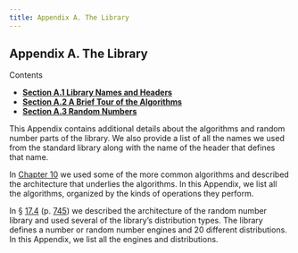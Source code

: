 ```yaml
---
title: Appendix A. The Library
---
```


<h2 id="filepos5411866">Appendix A. The Library</h2>
<p>Contents</p><ul><li><strong><a href="188-a.1._library_names_and_headers.html#filepos5413594">Section A.1 Library Names and Headers</a></strong></li><li><strong><a href="189-a.2._a_brief_tour_of_the_algorithms.html#filepos5414819">Section A.2 A Brief Tour of the Algorithms</a></strong></li><li><strong><a href="190-a.3._random_numbers.html#filepos5496561">Section A.3 Random Numbers</a></strong></li></ul>

<p>This Appendix contains additional details about the algorithms and random number parts of the library. We also provide a list of all the names we used from the standard library along with the name of the header that defines that name.</p>
<p>In <a href="097-chapter_10._generic_algorithms.html#filepos2454824">Chapter 10</a> we used some of the more common algorithms and described the architecture that underlies the algorithms. In this Appendix, we list all the algorithms, organized by the kinds of operations they perform.</p>
<p>In § <a href="166-17.4._random_numbers.html#filepos4713529">17.4</a> (p. <a href="166-17.4._random_numbers.html#filepos4713529">745</a>) we described the architecture of the random number library and used several of the library’s distribution types. The library defines a number or random number engines and 20 different distributions. In this Appendix, we list all the engines and distributions.</p>
